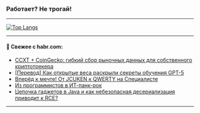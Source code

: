 ### Работает? Не трогай!

---
<!--
#### 🛠️ Technical stack:

![Java](https://img.shields.io/badge/Java-informational?logo=Oracle&style=flat&logoColor=white&color=FF4500)
![Kotlin](https://img.shields.io/badge/Kotlin-informational?logo=Kotlin&style=flat&logoColor=white&color=774D97)
![TS](https://img.shields.io/badge/TypeScript-informational?logo=typeScript&style=flat&logoColor=black&color=017acc)
![Python](https://img.shields.io/badge/Python-informational?logo=Python&style=flat&logoColor=black&color=ffdd54) <br>
![Spring](https://img.shields.io/badge/Spring-informational?logo=Spring&style=flat&logoColor=white&color=6DB33F) 
![SpringBoot](https://img.shields.io/badge/SpringBoot-informational?logo=SpringBoot&style=flat&logoColor=white&color=6DB33F)
![Nest](https://img.shields.io/badge/NestJS-informational?logo=NestJS&style=flat&logoColor=white&color=E0234E) 
![NodeJS](https://img.shields.io/badge/NodeJS-informational?logo=node.js&style=flat&logoColor=white&color=70A760)<br>
![PostgreSQL](https://img.shields.io/badge/PostgreSQL-informational?logo=PostgreSQL&style=flat&logoColor=white&color=DAA520)
![MongoDB](https://img.shields.io/badge/MongoDB-informational?logo=MongoDB&style=flat&logoColor=white&color=870000)
![Apache](https://img.shields.io/badge/Apache-informational?logo=apache&style=flat&logoColor=white&color=f74e28)

___ 
-->

<!--- #### 🛠️ : --->

[![Top Langs](https://github-readme-stats-82jvfl3w3-advtsettinggmailcoms-projects.vercel.app/api/top-langs/?username=zloylis&langs_count=10&hide_title=true&title_color=e6edf3&size_weight=0.5&count_weight=0.5&layout=compact&hide_progress=true&hide_border=true&theme=dracula&hide=css,makefile,cmake)](https://github.com/zloylis)

<!---


####  :octocat:&nbsp;&nbsp; Статистика:

![GitHub stats](https://github-readme-stats-u2qms2cxw-advtsettinggmailcoms-projects.vercel.app/api?username=zloylis&show_icons=true&hide_border=true&theme=dracula&title_color=e6edf3&include_all_commits=true&count_private=true&hide_rank=false&hide_title=true&rank_icon=github)
-->
---

#### 💬 Свежее с habr.com:

<!-- BLOG-POST-LIST:START -->
- [CCXT + CoinGecko: гибкий сбор рыночных данных для собственного криптотрекера](https://habr.com/ru/articles/955328/?utm_source=habrahabr&utm_medium=rss&utm_campaign=955328)
- [[Перевод] Как открытые веса раскрыли секреты обучения GPT-5](https://habr.com/ru/articles/955260/?utm_source=habrahabr&utm_medium=rss&utm_campaign=955260)
- [Вперёд к мечте! От JCUKEN к QWERTY на Специалисте](https://habr.com/ru/articles/955234/?utm_source=habrahabr&utm_medium=rss&utm_campaign=955234)
- [Из программистов в ИТ-панк-рок](https://habr.com/ru/articles/955214/?utm_source=habrahabr&utm_medium=rss&utm_campaign=955214)
- [Цепочка гаджетов в Java и как небезопасная десериализация приводит к RCE?](https://habr.com/ru/companies/pvs-studio/articles/955210/?utm_source=habrahabr&utm_medium=rss&utm_campaign=955210)
<!-- BLOG-POST-LIST:END -->

---
